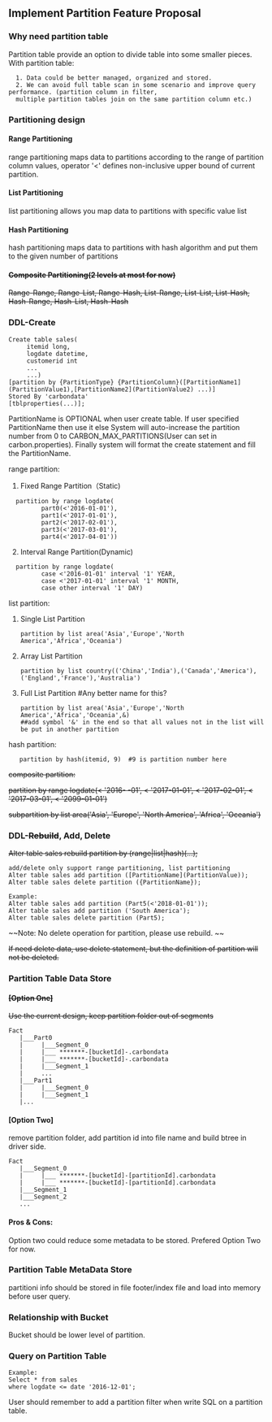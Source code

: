 ## Implement Partition Feature Proposal

### Why need partition table
Partition table provide an option to divide table into some smaller pieces. 
With partition table:

      1. Data could be better managed, organized and stored. 
      2. We can avoid full table scan in some scenario and improve query performance. (partition column in filter, 
      multiple partition tables join on the same partition column etc.)

### Partitioning design
#### Range Partitioning           
range partitioning maps data to partitions according to the range of partition column values, operator '<' defines non-inclusive upper bound of current partition.
#### List Partitioning
list partitioning allows you map data to partitions with specific value list
#### Hash Partitioning
hash partitioning maps data to partitions with hash algorithm and put them to the given number of partitions
#### ~~Composite Partitioning(2 levels at most for now)~~
   ~~Range-Range, Range-List, Range-Hash, List-Range, List-List, List-Hash, Hash-Range, Hash-List, Hash-Hash~~

### DDL-Create 
```
Create table sales(
     itemid long, 
     logdate datetime, 
     customerid int
     ...
     ...)
[partition by {PartitionType} {PartitionColumn}([PartitionName1](PartitionValue1),[PartitionName2](PartitionValue2) ...)]
Stored By 'carbondata'
[tblproperties(...)];
```
PartitionName is OPTIONAL when user create table. If user specified PartitionName then use it else System will auto-increase the partition number from 0 to CARBON_MAX_PARTITIONS(User can set in carbon.properties). Finally system will format the create statement and fill the PartitionName.

range partition: 
     
1. Fixed Range Partition（Static)
```
  partition by range logdate(
         part0(<'2016-01-01'), 
         part1(<'2017-01-01'), 
         part2(<'2017-02-01'), 
         part3(<'2017-03-01'), 
         part4(<'2017-04-01'))
```
2. Interval Range Partition(Dynamic)
```     
  partition by range logdate(
         case <'2016-01-01' interval '1' YEAR, 
         case <'2017-01-01' interval '1' MONTH, 
         case other interval '1' DAY)
```         
list partition:

1. Single List Partition

       partition by list area('Asia','Europe','North America','Africa','Oceania')
2. Array List Partition

       partition by list country(('China','India'),('Canada','America'),('England','France'),'Australia')
3. Full List Partition     #Any better name for this?

       partition by list area('Asia','Europe','North America','Africa','Oceania',&)   
       ##add symbol '&' in the end so that all values not in the list will be put in another partition
hash partition:

       partition by hash(itemid, 9)  #9 is partition number here
       
~~composite partition:~~

 ~~partition by range logdate(<  '2016- -01', < '2017-01-01', < '2017-02-01', < '2017-03-01', < '2099-01-01')~~
  
 ~~subpartition by list area('Asia', 'Europe', 'North America', 'Africa', 'Oceania')~~

### DDL-~~Rebuild~~, Add, Delete
~~Alter table sales rebuild partition by (range|list|hash)(...);~~
```
add/delete only support range partitioning, list partitioning
Alter table sales add partition ([PartitionName](PartitionValue));
Alter table sales delete partition ({PartitionName});

Example:
Alter table sales add partition (Part5(<'2018-01-01'));    
Alter table sales add partition ('South America');
Alter table sales delete partition (Part5);
```

~~Note: No delete operation for partition, please use rebuild. ~~

~~If need delete data, use delete statement, but the definition of partition will not be deleted.~~

### Partition Table Data Store
#### ~~[Option One]~~

~~Use the current design, keep partition folder out of segments~~
```
Fact
   |___Part0
   |     |___Segment_0
   |     |___ *******-[bucketId]-.carbondata
   |     |___ *******-[bucketId]-.carbondata
   |     |___Segment_1
   |     ...
   |___Part1
   |     |___Segment_0
   |     |___Segment_1
   |...
```

#### [Option Two]
remove partition folder, add partition id into file name and build btree in driver side.
```
Fact
   |___Segment_0
   |     |___ *******-[bucketId]-[partitionId].carbondata
   |     |___ *******-[bucketId]-[partitionId].carbondata
   |___Segment_1
   |___Segment_2
   ...
```

#### Pros & Cons: 
Option two could reduce some metadata to be stored. Prefered Option Two for now. 

### Partition Table MetaData Store
partitioni info should be stored in file footer/index file and load into memory before user query.

### Relationship with Bucket
Bucket should be lower level of partition.

### Query on Partition Table
```
Example:
Select * from sales
where logdate <= date '2016-12-01';
```
User should remember to add a partition filter when write SQL on a partition table.
